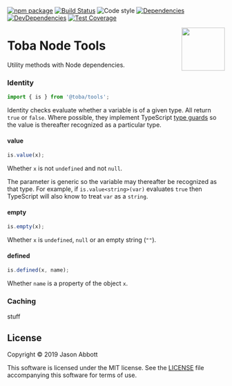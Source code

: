 [![npm package](https://img.shields.io/npm/v/@toba/node-tools.svg)](https://www.npmjs.org/package/@toba/node-tools)
[![Build Status](https://travis-ci.org/toba/node-tools.svg?branch=master)](https://travis-ci.org/toba/node-tools)
![Code style](https://img.shields.io/badge/code_style-prettier-ff69b4.svg)
[![Dependencies](https://img.shields.io/david/toba/node-tools.svg)](https://david-dm.org/toba/node-tools)
[![DevDependencies](https://img.shields.io/david/dev/toba/node-tools.svg)](https://david-dm.org/toba/node-tools#info=devDependencies&view=list)
[![Test Coverage](https://codecov.io/gh/toba/node-tools/branch/master/graph/badge.svg)](https://codecov.io/gh/toba/node-tools)

<img src='https://toba.github.io/about/images/logo-colored.svg' width="100" align="right"/>

# Toba Node Tools

Utility methods with Node dependencies.

### Identity

```ts
import { is } from '@toba/tools';
```

Identity checks evaluate whether a variable is of a given type. All return `true` or `false`. Where possible, they implement TypeScript [type guards](https://www.typescriptlang.org/docs/handbook/advanced-types.html#user-defined-type-guards) so the value is thereafter recognized as a particular type.

#### value

```ts
is.value(x);
```

Whether `x` is not `undefined` and not `null`.

The parameter is generic so the variable may thereafter be recognized as that type. For example, if `is.value<string>(var)` evaluates `true` then TypeScript will also know to treat `var` as a `string`.

#### empty

```ts
is.empty(x);
```

Whether `x` is `undefined`, `null` or an empty string (`""`).

#### defined

```ts
is.defined(x, name);
```

Whether `name` is a property of the object `x`.

### Caching

stuff

## License

Copyright &copy; 2019 Jason Abbott

This software is licensed under the MIT license. See the [LICENSE](./LICENSE) file
accompanying this software for terms of use.
